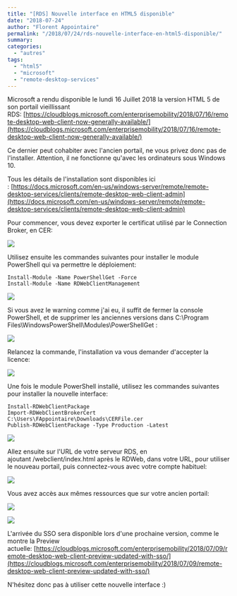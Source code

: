 ```yaml
---
title: "[RDS] Nouvelle interface en HTML5 disponible"
date: "2018-07-24"
author: "Florent Appointaire"
permalink: "/2018/07/24/rds-nouvelle-interface-en-html5-disponible/"
summary:
categories: 
  - "autres"
tags: 
  - "html5"
  - "microsoft"
  - "remote-desktop-services"
---
```

Microsoft a rendu disponible le lundi 16 Juillet 2018 la version HTML 5 de son portail vieillissant RDS: [https://cloudblogs.microsoft.com/enterprisemobility/2018/07/16/remote-desktop-web-client-now-generally-available/](https://cloudblogs.microsoft.com/enterprisemobility/2018/07/16/remote-desktop-web-client-now-generally-available/) 

Ce dernier peut cohabiter avec l'ancien portail, ne vous privez donc pas de l'installer. Attention, il ne fonctionne qu'avec les ordinateurs sous Windows 10.

Tous les détails de l'installation sont disponibles ici : [https://docs.microsoft.com/en-us/windows-server/remote/remote-desktop-services/clients/remote-desktop-web-client-admin](https://docs.microsoft.com/en-us/windows-server/remote/remote-desktop-services/clients/remote-desktop-web-client-admin)

Pour commencer, vous devez exporter le certificat utilisé par le Connection Broker, en CER:

[![](https://cloudyjourney.fr/wp-content/uploads/2018/07/NewRDS01.png)](https://cloudyjourney.fr/wp-content/uploads/2018/07/NewRDS01.png)

Utilisez ensuite les commandes suivantes pour installer le module PowerShell qui va permettre le déploiement:

```
Install-Module -Name PowerShellGet -Force
Install-Module -Name RDWebClientManagement
```

[![](https://cloudyjourney.fr/wp-content/uploads/2018/07/NewRDS02.png)](https://cloudyjourney.fr/wp-content/uploads/2018/07/NewRDS02.png)

Si vous avez le warning comme j'ai eu, il suffit de fermer la console PowerShell, et de supprimer les anciennes versions dans C:\\Program Files\\WindowsPowerShell\\Modules\\PowerShellGet :

[![](https://cloudyjourney.fr/wp-content/uploads/2018/07/NewRDS03.png)](https://cloudyjourney.fr/wp-content/uploads/2018/07/NewRDS03.png)

Relancez la commande, l'installation va vous demander d'accepter la licence:

[![](https://cloudyjourney.fr/wp-content/uploads/2018/07/NewRDS04.png)](https://cloudyjourney.fr/wp-content/uploads/2018/07/NewRDS04.png)

Une fois le module PowerShell installé, utilisez les commandes suivantes pour installer la nouvelle interface:

```
Install-RDWebClientPackage
Import-RDWebClientBrokerCert C:\Users\FAppointaire\Downloads\CERFile.cer
Publish-RDWebClientPackage -Type Production -Latest
```

[![](https://cloudyjourney.fr/wp-content/uploads/2018/07/NewRDS05.png)](https://cloudyjourney.fr/wp-content/uploads/2018/07/NewRDS05.png)

Allez ensuite sur l'URL de votre serveur RDS, en ajoutant /webclient/index.html après le RDWeb, dans votre URL, pour utiliser le nouveau portail, puis connectez-vous avec votre compte habituel:

[![](https://cloudyjourney.fr/wp-content/uploads/2018/07/NewRDS06.png)](https://cloudyjourney.fr/wp-content/uploads/2018/07/NewRDS06.png)

Vous avez accès aux mêmes ressources que sur votre ancien portail:

[![](https://cloudyjourney.fr/wp-content/uploads/2018/07/NewRDS07.png)](https://cloudyjourney.fr/wp-content/uploads/2018/07/NewRDS07.png)

[![](https://cloudyjourney.fr/wp-content/uploads/2018/07/NewRDS08.png)](https://cloudyjourney.fr/wp-content/uploads/2018/07/NewRDS08.png)

L'arrivée du SSO sera disponible lors d'une prochaine version, comme le montre la Preview actuelle: [https://cloudblogs.microsoft.com/enterprisemobility/2018/07/09/remote-desktop-web-client-preview-updated-with-sso/](https://cloudblogs.microsoft.com/enterprisemobility/2018/07/09/remote-desktop-web-client-preview-updated-with-sso/)

N'hésitez donc pas à utiliser cette nouvelle interface :)
